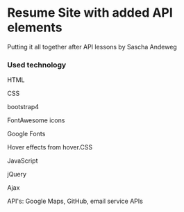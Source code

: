 # Resume Site with added API elements
Putting it all together after API lessons
by Sascha Andeweg

### Used technology
HTML

CSS

bootstrap4

FontAwesome icons

Google Fonts 

Hover effects from hover.CSS

JavaScript

jQuery

Ajax

API's: Google Maps, GitHub, email service APIs
